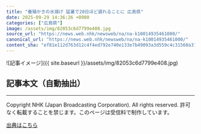```yaml
---
title: "養殖かきの水揚げ 猛暑で20日ほど遅れることに 広島県"
date: 2025-09-29 14:36:26 +0900
categories: ["広島県"]
image: /assets/img/82053c6d7799e408.jpg
source_url: "https://news.web.nhk/newsweb/na/na-k10014935461000/"
canonical_url: "https://news.web.nhk/newsweb/na/na-k10014935461000/"
content_sha: "ef81e112d763d12c4f4ed792e740e133e7b49093a3d559c4c31560a37ef98463"
---
```


![記事イメージ]({{ site.baseurl }}/assets/img/82053c6d7799e408.jpg)

## 記事本文（自動抽出）
<div><div class="_13tndsj2"><nav aria-label="フッターサイトナビゲーション" class="_13tndsj4"></nav><hr class="esl7kn2s esl7kn1l esl7kn1n _14xli2ae"><p class="esl7kn2s esl7kn1m esl7kn1o _1yvk0f68 _1lugom81">Copyright NHK (Japan Broadcasting Corporation). All rights reserved. 許可なく転載することを禁じます。このページは受信料で制作しています。</p></div></div>

[出典はこちら](https://news.web.nhk/newsweb/na/na-k10014935461000/)
